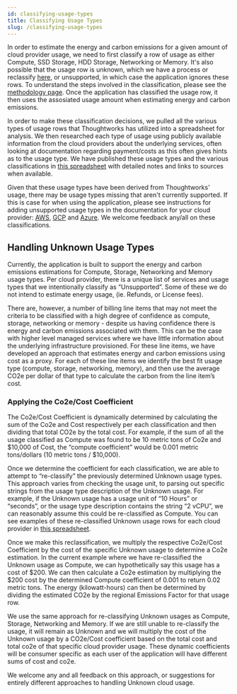 ```yaml
---
id: classifying-usage-types
title: Classifying Usage Types
slug: /classifying-usage-types
---
```


In order to estimate the energy and carbon emissions for a given amount of cloud provider usage, we need to first classify a row of usage as either Compute, SSD Storage, HDD Storage, Networking or Memory. It's also possible that the usage row is unknown, which we have a process or reclassify [here](./ClassifyingUsageTypes.md#handling-unknown-usage-types), or unsupported, in which case the application ignores these rows. To understand the steps involved in the classification, please see the [methodology page](https://www.cloudcarbonfootprint.org/docs/methodology#1-using-billing-data-for-cloud-usage-holistic). Once the application has classified the usage row, it then uses the assosiated usage amount when estimating energy and carbon emissions.

In order to make these classification decisions, we pulled all the various types of usage rows that Thoughtworks has utilized into a spreadsheet for analysis. We then researched each type of usage using publicly available information from the cloud providers about the underlying services, often looking at documentation regarding payment/costs as this often gives hints as to the usage type. We have published these usage types and the various classifications in [this spreadsheet](https://docs.google.com/spreadsheets/d/1rMt1lb3G23JnwbAODCka1ohrbl-4pELFSqi6xwwW4q4/) with detailed notes and links to sources when available. 

Given that these usage types have been derived from Thoughtworks' usage, there may be usage types missing that aren't currently supported. If this is case for when using the application, please see instructions for adding unsupported usage types in the documentation for your cloud provider: [AWS](./AWS.md#unsupported-usage-types), [GCP](./GCP.md#unsupported-usage-types) and [Azure](./Azure.md#unsupported-usage-types). We welcome feedback any/all on these classifications.

## Handling Unknown Usage Types

Currently, the application is built to support the energy and carbon emissions estimations for Compute, Storage, Networking and Memory usage types. Per cloud provider, there is a unique list of services and usage types that we intentionally classify as “Unsupported”. Some of these we do not intend to estimate energy usage, (ie. Refunds, or License fees).

There are, however, a number of billing line items that may not meet the criteria to be classified with a high degree of confidence as compute, storage, networking or memory - despite us having confidence there is energy and carbon emissions associated with them. This can be the case with higher level managed services where we have little information about the underlying infrastructure provisioned. For these line items, we have developed an approach that estimates energy and carbon emissions using cost as a proxy. For each of these line items we identify the best fit usage type (compute, storage, networking, memory), and then use the average CO2e per dollar of that type to calculate the carbon from the line item’s cost.

### Applying the Co2e/Cost Coefficient

The Co2e/Cost Coefficient is dynamically determined by calculating the sum of the Co2e and Cost respectively per each classification and then dividing that total CO2e by the total cost. For example, if the sum of all the usage classified as Compute was found to be 10 metric tons of Co2e and $10,000 of Cost, the “compute coefficient” would be 0.001 metric tons/dollars (10 metric tons / $10,000). 

Once we determine the coefficient for each classification, we are able to attempt to “re-classify” the previously determined Unknown usage types. This approach varies from checking the usage unit, to parsing out specific strings from the usage type description of the Unknown usage. For example, if the Unknown usage has a usage unit of “10 Hours” or “seconds”, or the usage type description contains the string “2 vCPU”, we can reasonably assume this could be re-classified as Compute. You can see examples of these re-classified Unknown usage rows for each cloud provider in [this spreadsheet](https://docs.google.com/spreadsheets/d/1vA91srfzCCQUSfDnvSxCLr30a0KzdoiGt1CQ2T8LrDY/edit?usp=sharing).

Once we make this reclassification, we multiply the respective Co2e/Cost Coefficient by the cost of the specific Unknown usage to determine a Co2e estimation. In the current example where we have re-classified the Unknown usage as Compute, we can hypothetically say this usage has a cost of $200. We can then calculate a Co2e estimation by multiplying the $200 cost by the determined Compute coefficient of 0.001 to return 0.02 metric tons. The energy (kilowatt-hours) can then be determined by dividing the estimated CO2e by the regional Emissions Factor for that usage row.

We use the same approach for re-classifying Unknown usages as Compute, Storage, Networking and Memory. If we are still unable to re-classify the usage, it will remain as Unknown and we will multiply the cost of the Unknown usage by a CO2e/Cost coefficient based on the total cost and total co2e of that specific cloud provider usage. These dynamic coefficients will be consumer specific as each user of the application will have different sums of cost and co2e.

We welcome any and all feedback on this approach, or suggestions for entirely different approaches to handling Unknown cloud usage.
